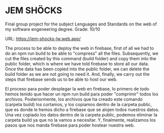 # JEM SHÖCKS
Final group project for the subject Lenguages and Standards on the web of my software engeneering degree. Grade: 10/10

URL: https://jem-shocks-lw.web.app/

The process to be able to deploy the web in firebase, first of all we had to do an npm run build to be able to "compress" all the files. Subsequently, we cut the files created by this command (build folder) and copy them into the public folder, which is where we have told firebase to store all our data. 
Once the data has been copied into the public folder, we can delete the build folder as we are not going to need it.
And, finally, we carry out the steps that firebase sends us to be able to host our web.

El proceso para poder desplegar la web en firebase, lo primero de todo hemos tenido que hacer un npm run build para poder "comprimir" todos los archivos. Posteriormente, los archivos que ha creado este comando (carpeta build) los cortamos, y los copiamos dentro de la carpeta public, que es donde le hemos dicho a firebase que se alojen todos nuestros datos. 
Una vez copiado los datos dentro de la carpeta public, podemos eliminar la carpeta build ya que no la vamos a necesitar.
Y, finalmente, realizamos los pasos que nos manda firebase para poder hostear nuestra web.
